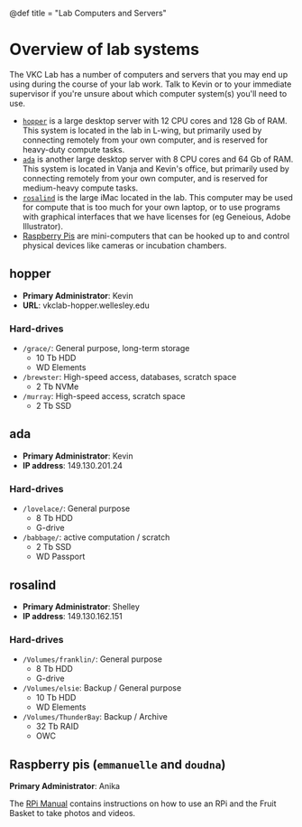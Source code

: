 @def title = "Lab Computers and Servers"

# Overview of lab systems

The VKC Lab has a number of computers and servers
that you may end up using during the course of your lab work.
Talk to Kevin or to your immediate supervisor
if you're unsure about which computer system(s) you'll need to use.

- [`hopper`](#hopper) is a large desktop server
  with 12 CPU cores and 128 Gb of RAM.
  This system is located in the lab in L-wing, but
  primarily used by connecting remotely from your own computer,
  and is reserved for heavy-duty compute tasks.
- [`ada`](#ada) is another large desktop server
  with 8 CPU cores and 64 Gb of RAM.
  This system is located in Vanja and Kevin's office, but
  primarily used by connecting remotely from your own computer,
  and is reserved for medium-heavy compute tasks.
- [`rosalind`](#rosalind) is the large iMac located in the lab.
  This computer may be used for compute that is too much for your own laptop,
  or to use programs with graphical interfaces that we have licenses for
  (eg Geneious, Adobe Illustrator).
- [Raspberry Pis](#raspberry-pis-emmanuelle-and-doudna) are mini-computers
  that can be hooked up to and control physical devices like cameras
  or incubation chambers.


## hopper

- **Primary Administrator**: Kevin
- **URL**: vkclab-hopper.wellesley.edu

### Hard-drives

- `/grace/`: General purpose, long-term storage
  - 10 Tb HDD
  - WD Elements
- `/brewster`: High-speed access, databases, scratch space
  - 2 Tb NVMe
- `/murray`: High-speed access, scratch space
  - 2 Tb SSD

## ada

- **Primary Administrator**: Kevin
- **IP address**: 149.130.201.24

### Hard-drives

- `/lovelace/`: General purpose
  - 8 Tb HDD
  - G-drive
- `/babbage/`: active computation / scratch
  - 2 Tb SSD
  - WD Passport

## rosalind

- **Primary Administrator**: Shelley
- **IP address**: 149.130.162.151

### Hard-drives

- `/Volumes/franklin/`: General purpose
  - 8 Tb HDD
  - G-drive
- `/Volumes/elsie`: Backup / General purpose
  - 10 Tb HDD
  - WD Elements
- `/Volumes/ThunderBay`: Backup / Archive
  - 32 Tb RAID
  - OWC

## Raspberry pis (`emmanuelle` and `doudna`)

**Primary Administrator**: Anika

The [RPi Manual](rpi-manual) contains instructions on how to use an RPi and the Fruit Basket to take photos and videos.